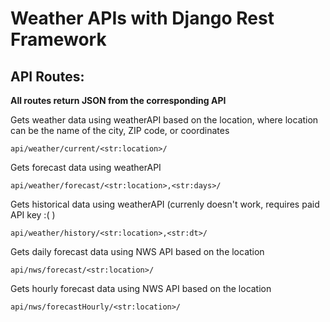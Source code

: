 # Weather APIs with Django Rest Framework

## API Routes:

**All routes return JSON from the corresponding API**

Gets weather data using weatherAPI based on the location, where location can be the name of the city, ZIP code, or coordinates

```
api/weather/current/<str:location>/
```

Gets forecast data using weatherAPI

```
api/weather/forecast/<str:location>,<str:days>/
```

Gets historical data using weatherAPI (currenly doesn't work, requires paid API key :( )

```
api/weather/history/<str:location>,<str:dt>/
```

Gets daily forecast data using NWS API based on the location

```
api/nws/forecast/<str:location>/
```

Gets hourly forecast data using NWS API based on the location

```
api/nws/forecastHourly/<str:location>/
```
